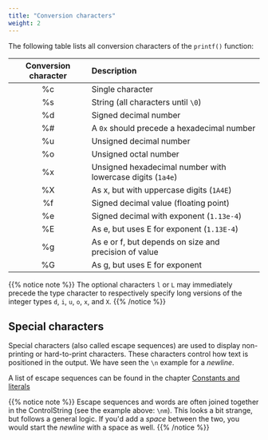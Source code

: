 ```yaml
---
title: "Conversion characters"
weight: 2
---
```


The following table lists all conversion characters of the `printf()` function:

| Conversion character | Description |
|:---:|:---|
| %c | Single character|
| %s | String (all characters until `\0`)|
| %d | Signed decimal number |
| %# | A `0x` should precede a hexadecimal number|
| %u | Unsigned decimal number |
| %o | Unsigned octal number |
| %x | Unsigned hexadecimal number with lowercase digits (`1a4e`)|
| %X | As x, but with uppercase digits (`1A4E`)|
| %f | Signed decimal value (floating point)|
| %e | Signed decimal with exponent (`1.13e-4`)|
| %E | As e, but uses E for exponent (`1.13E-4`)|
| %g | As e or f, but depends on size and precision of value|
| %G | As g, but uses E for exponent|

{{% notice note %}}
The optional characters `l` or `L` may immediately precede the type character to respectively specify long versions of the integer types `d`, `i`, `u`, `o`, `x`, and `X`.
{{% /notice %}}

## Special characters

Special characters (also called escape sequences) are used to display non-printing or hard-to-print characters. These characters control how text is positioned in the output. We have seen the `\n` example for a *newline*.

A list of escape sequences can be found in the chapter [Constants and literals](../../constlit)

{{% notice note %}}
Escape sequences and words are often joined together in the ControlString (see the example above: `\nm`). This looks a bit strange, but follows a general logic. If you'd add a *space* between the two, you would start the *newline* with a space as well.
{{% /notice %}}

